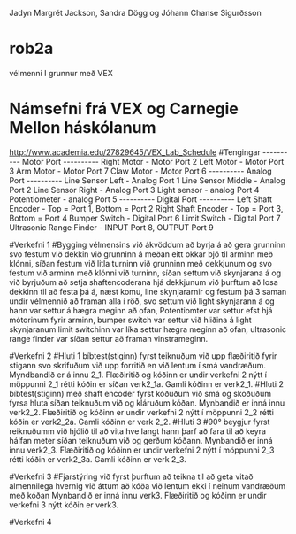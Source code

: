 Jadyn Margrét Jackson, Sandra Dögg og Jóhann Chanse Sigurðsson
# rob2a
vélmenni I grunnur með VEX
# Námsefni frá VEX og Carnegie Mellon háskólanum
 http://www.academia.edu/27829645/VEX_Lab_Schedule
#Tengingar
---------- Motor Port ----------
Right Motor - Motor Port 2
Left Motor - Motor Port 3
Arm Motor - Motor Port 7
Claw Motor - Motor Port 6
---------- Analog Port ----------
Line Sensor Left - Analog Port 1
Line Sensor Middle - Analog Port 2
Line Sensor Right - Analog Port 3
Light sensor - analog Port 4
Potentiometer - analog Port 5
---------- Digital Port ----------
Left Shaft Encoder - Top = Port 1, Bottom = Port 2
Right Shaft Encoder - Top = Port 3, Bottom = Port 4
Bumper Switch - Digital Port 6
Limit Switch - Digital Port 7
Ultrasonic Range Finder - INPUT Port 8, OUTPUT Port 9

#Verkefni 1
#Bygging vélmensins
við ákvöddum að byrja á að gera grunninn svo festum við dekkin við grunninn á meðan eitt okkar bjó til arminn með klónni,
síðan festum við litla turninn við grunninn með dekkjunum og svo festum við arminn með klónni við turninn, síðan settum við
skynjarana á og við byrjuðum að setja shaftencoderana hjá dekkjunum við þurftum að losa dekkinn til að festa þá á, næst komu,
line skynjararnir og festum þá 3 saman undir vélmennið að framan alla í röð, svo settum við light skynjarann á og hann var settur 
á hægra meginn að ofan, Potentiomter var settur efst hjá mótorinum fyrir arminn, bumper switch var settur við hliðina á light
skynjaranum limit switchinn var líka settur hægra meginn að ofan, ultrasonic range finder var síðan settur að framan vinstrameginn.

#Verkefni 2
#Hluti 1 bíbtest(stiginn)
fyrst teiknuðum við upp flæðiritið fyrir stigann svo skrifuðum við upp forritið en við lentum í smá vandræðum.
Myndbandið er á innu 2_1. 
Flæðiritið og kóðinn er undir verkefni 2 nýtt í möppunni 2_1 rétti kóðin er síðan verk2_1a.
Gamli kóðinn er verk2_1.
#Hluti 2 bíbtest(stiginn) með shaft encoder
fyrst kóðuðum við smá og skoðuðum fyrsa hluta síðan teiknuðum við og kláruðum kóðan.
Mynbandið er inná innu verk2_2.
Flæðiritið og kóðinn er undir verkefni 2 nýtt í möppunni 2_2 rétti kóðin er verk2_2a.
Gamli kóðinn er verk 2_2.
#Hluti 3
#90° beygjur
fyrst reiknuðumm við hjólið til að vita hve langt hann þarf að fara til að keyra hálfan meter síðan teiknuðum við og gerðum kóðann.
Mynbandið er inná innu verk2_3.
Flæðiritið og kóðinn er undir verkefni 2 nýtt í möppunni 2_3 rétti kóðin er verk2_3a.
Gamli kóðinn er verk 2_3.

#Verkefni 3
#Fjarstýring
við fyrst þurftum að teikna til að geta vitað almennilega hvernig við áttum að kóða við lentum ekki í neinum vandræðum með kóðan
Mynbandið er inná innu verk3.
Flæðiritið og kóðinn er undir verkefni 3 nýtt kóðin er verk3.

#Verkefni 4
